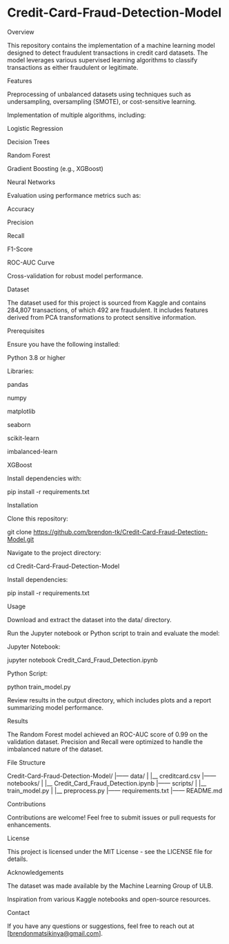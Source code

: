 # Credit-Card-Fraud-Detection-Model

Overview

This repository contains the implementation of a machine learning model designed to detect fraudulent transactions in credit card datasets. The model leverages various supervised learning algorithms to classify transactions as either fraudulent or legitimate.

Features

Preprocessing of unbalanced datasets using techniques such as undersampling, oversampling (SMOTE), or cost-sensitive learning.

Implementation of multiple algorithms, including:

Logistic Regression

Decision Trees

Random Forest

Gradient Boosting (e.g., XGBoost)

Neural Networks

Evaluation using performance metrics such as:

Accuracy

Precision

Recall

F1-Score

ROC-AUC Curve

Cross-validation for robust model performance.

Dataset

The dataset used for this project is sourced from Kaggle and contains 284,807 transactions, of which 492 are fraudulent. It includes features derived from PCA transformations to protect sensitive information.

Prerequisites

Ensure you have the following installed:

Python 3.8 or higher

Libraries:

pandas

numpy

matplotlib

seaborn

scikit-learn

imbalanced-learn

XGBoost

Install dependencies with:

pip install -r requirements.txt

Installation

Clone this repository:

git clone https://github.com/brendon-tk/Credit-Card-Fraud-Detection-Model.git

Navigate to the project directory:

cd Credit-Card-Fraud-Detection-Model

Install dependencies:

pip install -r requirements.txt

Usage

Download and extract the dataset into the data/ directory.

Run the Jupyter notebook or Python script to train and evaluate the model:

Jupyter Notebook:

jupyter notebook Credit_Card_Fraud_Detection.ipynb

Python Script:

python train_model.py

Review results in the output directory, which includes plots and a report summarizing model performance.

Results

The Random Forest model achieved an ROC-AUC score of 0.99 on the validation dataset. Precision and Recall were optimized to handle the imbalanced nature of the dataset.

File Structure

Credit-Card-Fraud-Detection-Model/
|—— data/
|      |__ creditcard.csv
|—— notebooks/
|      |__ Credit_Card_Fraud_Detection.ipynb
|—— scripts/
|      |__ train_model.py
|      |__ preprocess.py
|—— requirements.txt
|—— README.md

Contributions

Contributions are welcome! Feel free to submit issues or pull requests for enhancements.

License

This project is licensed under the MIT License - see the LICENSE file for details.

Acknowledgements

The dataset was made available by the Machine Learning Group of ULB.

Inspiration from various Kaggle notebooks and open-source resources.

Contact

If you have any questions or suggestions, feel free to reach out at [brendonmatsikinya@gmail.com].


